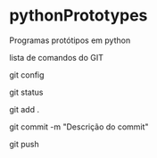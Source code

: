 # pythonPrototypes
Programas protótipos em python 

lista de comandos do GIT

git config

git status

git add .

git commit -m "Descrição do commit"

git push